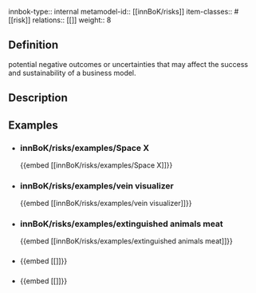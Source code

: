 
innbok-type:: internal
metamodel-id:: [[innBoK/risks]]
item-classes:: #[[risk]]
relations:: [[]]
weight:: 8

## Definition
potential negative outcomes or uncertainties that may affect the success and sustainability of a business model.
## Description
## Examples
- ### innBoK/risks/examples/Space X
	{{embed [[innBoK/risks/examples/Space X]]}}
- ### innBoK/risks/examples/vein visualizer
	{{embed [[innBoK/risks/examples/vein visualizer]]}}
- ### innBoK/risks/examples/extinguished animals meat
	{{embed [[innBoK/risks/examples/extinguished animals meat]]}}
- ### 
	{{embed [[]]}}
- ### 
	{{embed [[]]}}


